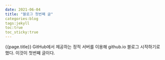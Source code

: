 ```yaml
---
date: 2021-06-04
title: "블로그 첫번째 글"
categories:blog
tags:jekyll
toc:true
toc_sticky:true
---
```


{{page.title}}
GitHub에서 제공하는 정적 서버를 이용해 github.io 블로그 시작하기로 했다.
이것이 첫번째 글이다.
